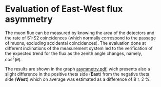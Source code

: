 # Evaluation of East-West flux asymmetry 

The muon flux can be measured by knowing the area of the detectors and the rate of S1-S2 coincidences (which normally correspond to the passage of muons, excluding accidental coincidences).
The evaluation done at different inclinations of the measurement system led to the verification of the expected trend for the flux as the zenith angle changes, namely, cos<sup>2</sup>($\theta$).

The results are shown in the graph [asymmetry.pdf](/East_West_asymmetry/Graphs/asymmetry.pdf), wich presents also a slight difference in the positive theta side (**East**) from the negative theta side (**West**) which on average was estimated as a difference of 8 $\pm$ 2 %.
